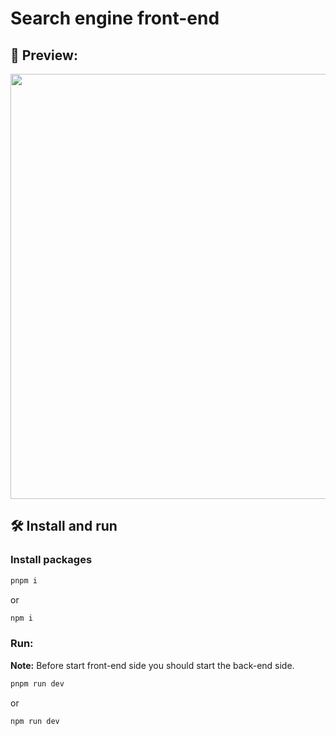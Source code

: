 # Search engine front-end

## 👀 Preview:

<p align="center">
  <img src="https://user-images.githubusercontent.com/94259578/201445337-2e97fc20-742a-4160-bd2c-12e08faf4543.gif" width="680px"/>
</p>

## 🛠️ Install and run

### Install packages

```bash
pnpm i 
```

or

```bash
npm i 
```

### Run: 

**Note:** Before start front-end side you should start the back-end side. 

```bash
pnpm run dev
```

or

```bash
npm run dev
```
